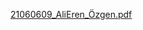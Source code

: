 [21060609_AliEren_Özgen.pdf](https://github.com/user-attachments/files/17593510/21060609_AliEren_Ozgen.pdf)
